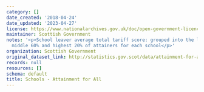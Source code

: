 ```yaml
---
category: []
date_created: '2018-04-24'
date_updated: '2023-04-27'
license: https://www.nationalarchives.gov.uk/doc/open-government-licence/version/3/
maintainer: Scottish Government
notes: '<p>School leaver average total tariff score: grouped into the lowest 20%,
  middle 60% and highest 20% of attainers for each school</p>'
organization: Scottish Government
original_dataset_link: http://statistics.gov.scot/data/attainment-for-all
records: null
resources: []
schema: default
title: Schools - Attainment for All
---
```

